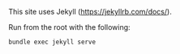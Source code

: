 This site uses Jekyll (https://jekyllrb.com/docs/).

Run from the root with the following:

```
bundle exec jekyll serve
```
